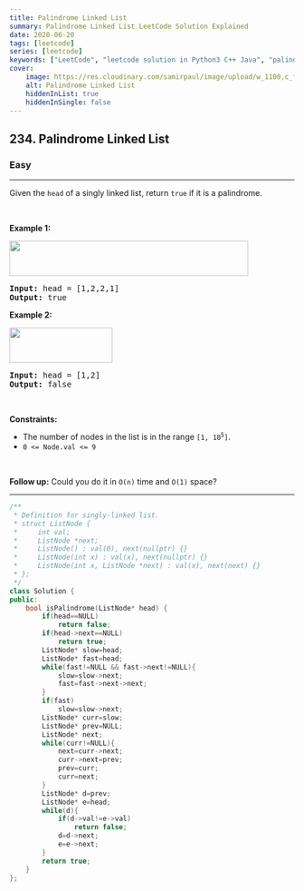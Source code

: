 ```yaml
---
title: Palindrome Linked List
summary: Palindrome Linked List LeetCode Solution Explained
date: 2020-06-20
tags: [leetcode]
series: [leetcode]
keywords: ["LeetCode", "leetcode solution in Python3 C++ Java", "palindrome-linked-list LeetCode Solution Explained"]
cover:
    image: https://res.cloudinary.com/samirpaul/image/upload/w_1100,c_fit,co_rgb:FFFFFF,l_text:Arial_75_bold:Palindrome Linked List - Solution Explained/problem-solving.webp
    alt: Palindrome Linked List
    hiddenInList: true
    hiddenInSingle: false
---
```



<h2>234. Palindrome Linked List</h2><h3>Easy</h3><hr><div><p>Given the <code>head</code> of a singly linked list, return <code>true</code> if it is a palindrome.</p>

<p>&nbsp;</p>
<p><strong>Example 1:</strong></p>
<img alt="" src="https://assets.leetcode.com/uploads/2021/03/03/pal1linked-list.jpg" style="width: 422px; height: 62px;">
<pre><strong>Input:</strong> head = [1,2,2,1]
<strong>Output:</strong> true
</pre>

<p><strong>Example 2:</strong></p>
<img alt="" src="https://assets.leetcode.com/uploads/2021/03/03/pal2linked-list.jpg" style="width: 182px; height: 62px;">
<pre><strong>Input:</strong> head = [1,2]
<strong>Output:</strong> false
</pre>

<p>&nbsp;</p>
<p><strong>Constraints:</strong></p>

<ul>
	<li>The number of nodes in the list is in the range <code>[1, 10<sup>5</sup>]</code>.</li>
	<li><code>0 &lt;= Node.val &lt;= 9</code></li>
</ul>

<p>&nbsp;</p>
<strong>Follow up:</strong> Could you do it in <code>O(n)</code> time and <code>O(1)</code> space?</div>

---




```cpp
/**
 * Definition for singly-linked list.
 * struct ListNode {
 *     int val;
 *     ListNode *next;
 *     ListNode() : val(0), next(nullptr) {}
 *     ListNode(int x) : val(x), next(nullptr) {}
 *     ListNode(int x, ListNode *next) : val(x), next(next) {}
 * };
 */
class Solution {
public:
    bool isPalindrome(ListNode* head) {
        if(head==NULL)
            return false;
        if(head->next==NULL)
            return true;
        ListNode* slow=head;
        ListNode* fast=head;
        while(fast!=NULL && fast->next!=NULL){
            slow=slow->next;
            fast=fast->next->next;
        }
        if(fast)
            slow=slow->next;
        ListNode* curr=slow;
        ListNode* prev=NULL;
        ListNode* next;
        while(curr!=NULL){
            next=curr->next;
            curr->next=prev;
            prev=curr;
            curr=next;
        }
        ListNode* d=prev;
        ListNode* e=head;
        while(d){
            if(d->val!=e->val)
                return false;
            d=d->next;
            e=e->next;
        }
        return true;
    }
};
```
